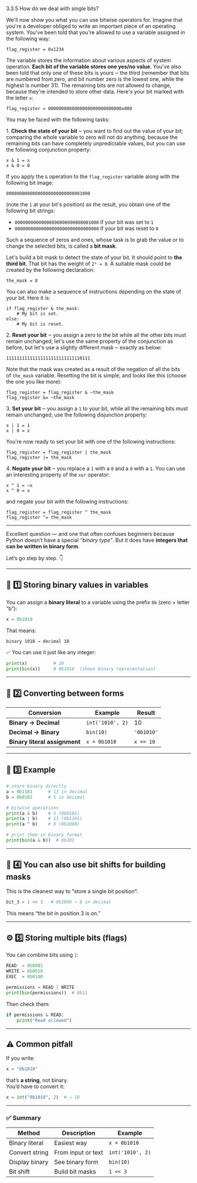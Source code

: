 3.3.5 How do we deal with single bits?

We'll now show you what you can use bitwise operators for. Imagine that you're a developer obliged to write an important piece of an operating system. You've been told that you're allowed to use a variable assigned in the following way:

```
flag_register = 0x1234 
```

The variable stores the information about various aspects of system operation. **Each bit of the variable stores one yes/no value**. You've also been told that only one of these bits is yours ‒ the third (remember that bits are numbered from zero, and bit number zero is the lowest one, while the highest is number 31). The remaining bits are not allowed to change, because they're intended to store other data. Here's your bit marked with the letter `x`:

```
flag_register = 0000000000000000000000000000x000 
```

You may be faced with the following tasks:

1. **Check the state of your bit** ‒ you want to find out the value of your bit; comparing the whole variable to zero will not do anything, because the remaining bits can have completely unpredictable values, but you can use the following conjunction property:

```
x & 1 = x
x & 0 = 0
```

If you apply the `&` operation to the `flag_register` variable along with the following bit image:

```
00000000000000000000000000001000
```

(note the `1` at your bit's position) as the result, you obtain one of the following bit strings:

- `00000000000000000000000000001000` if your bit was set to `1`
- `00000000000000000000000000000000` if your bit was reset to `0`

Such a sequence of zeros and ones, whose task is to grab the value or to change the selected bits, is called a **bit mask**.

Let's build a bit mask to detect the state of your bit. It should point to **the third bit**. That bit has the weight of `2³ = 8`. A suitable mask could be created by the following declaration:

```
the_mask = 8
```

You can also make a sequence of instructions depending on the state of your bit. Here it is:

```
if flag_register & the_mask:
    # My bit is set.
else:
    # My bit is reset.

```

2. **Reset your bit** ‒ you assign a zero to the bit while all the other bits must remain unchanged; let's use the same property of the conjunction as before, but let's use a slightly different mask ‒ exactly as below:

```
11111111111111111111111111110111 
```

Note that the mask was created as a result of the negation of all the bits of `the_mask` variable. Resetting the bit is simple, and looks like this (choose the one you like more):

```
flag_register = flag_register & ~the_mask
flag_register &= ~the_mask

```

3. **Set your bit** ‒ you assign a `1` to your bit, while all the remaining bits must remain unchanged; use the following disjunction property:

```
x | 1 = 1
x | 0 = x

```

You're now ready to set your bit with one of the following instructions:

```
flag_register = flag_register | the_mask
flag_register |= the_mask

```

4. **Negate your bit** ‒ you replace a `1` with a `0` and a `0` with a `1`. You can use an interesting property of the `xor` operator:

```
x ^ 1 = ~x
x ^ 0 = x

```

and negate your bit with the following instructions:

```
flag_register = flag_register ^ the_mask
flag_register ^= the_mask

```

---

Excellent question — and one that often confuses beginners because Python doesn’t have a special _“binary type”_. But it does have **integers that can be written in binary form**.

Let’s go step by step. 👇

---

## 🧠 1️⃣ Storing binary values in variables

You can assign a **binary literal** to a variable using the prefix `0b` (zero + letter “b”):

```python
x = 0b1010
```

That means:

```
binary 1010 → decimal 10
```

✅ You can use it just like any integer:

```python
print(x)          # 10
print(bin(x))     # 0b1010  (shows binary representation)
```

---

## 🧮 2️⃣ Converting between forms

|Conversion|Example|Result|
|---|---|---|
|**Binary → Decimal**|`int('1010', 2)`|10|
|**Decimal → Binary**|`bin(10)`|`'0b1010'`|
|**Binary literal assignment**|`x = 0b1010`|`x == 10`|

---

## 🧩 3️⃣ Example

```python
# store binary directly
a = 0b1101      # 13 in decimal
b = 0b0101      # 5 in decimal

# bitwise operations
print(a & b)    # 5 (0b0101)
print(a | b)    # 13 (0b1101)
print(a ^ b)    # 8 (0b1000)

# print them in binary format
print(bin(a & b))  # 0b101
```

---

## 🧰 4️⃣ You can also use **bit shifts** for building masks

This is the cleanest way to “store a single bit position”:

```python
bit_3 = 1 << 3   # 0b1000 → 8 in decimal
```

This means “the bit in position 3 is on.”

---

## ⚙️ 5️⃣ Storing multiple bits (flags)

You can combine bits using `|`:

```python
READ  = 0b0001
WRITE = 0b0010
EXEC  = 0b0100

permissions = READ | WRITE
print(bin(permissions))  # 0b11
```

Then check them:

```python
if permissions & READ:
    print("Read allowed")
```

---

## ⚠️ Common pitfall

If you write:

```python
x = "0b1010"
```

that’s **a string**, not binary.  
You’d have to convert it:

```python
x = int("0b1010", 2)  # → 10
```

---

### ✅ Summary

|Method|Description|Example|
|---|---|---|
|Binary literal|Easiest way|`x = 0b1010`|
|Convert string|From input or text|`int('1010', 2)`|
|Display binary|See binary form|`bin(10)`|
|Bit shift|Build bit masks|`1 << 3`|
